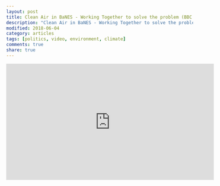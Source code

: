 ```yaml
---
layout: post
title: Clean Air in BaNES - Working Together to solve the problem (BBC TV)
description: "Clean Air in BaNES - Working Together to solve the problem (BBC TV)"
modified: 2018-06-04
category: articles
tags: [politics, video, environment, climate]
comments: true
share: true
---
```


<iframe width="560" height="315" src="https://www.youtube.com/embed/gzPwc8jLFq8" frameborder="0" allow="accelerometer; autoplay; encrypted-media; gyroscope; picture-in-picture" allowfullscreen></iframe>
